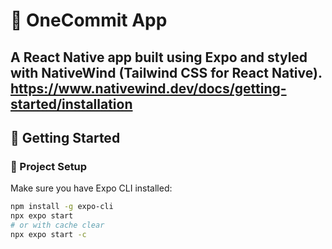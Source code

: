 # 📱 OneCommit App

A **React Native** app built using **Expo** and styled with **NativeWind** (Tailwind CSS for React Native).
https://www.nativewind.dev/docs/getting-started/installation
---

## 🚀 Getting Started

### 🧱 Project Setup

Make sure you have Expo CLI installed:

```bash
npm install -g expo-cli
npx expo start
# or with cache clear
npx expo start -c
